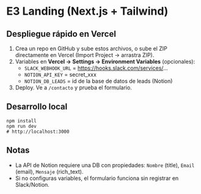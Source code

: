 # E3 Landing (Next.js + Tailwind)

## Despliegue rápido en Vercel
1. Crea un repo en GitHub y sube estos archivos, o sube el ZIP directamente en Vercel (Import Project → arrastra ZIP).
2. Variables en **Vercel → Settings → Environment Variables** (opcionales):
   - `SLACK_WEBHOOK_URL` = https://hooks.slack.com/services/...
   - `NOTION_API_KEY` = secret_xxx
   - `NOTION_DB_LEADS` = id de la base de datos de leads (Notion)
3. Deploy. Ve a `/contacto` y prueba el formulario.

## Desarrollo local
```
npm install
npm run dev
# http://localhost:3000
```

## Notas
- La API de Notion requiere una DB con propiedades: `Nombre` (title), `Email` (email), `Mensaje` (rich_text).
- Si no configuras variables, el formulario funciona sin registrar en Slack/Notion.
